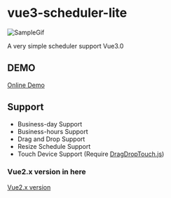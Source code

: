 # vue3-scheduler-lite

![SampleGif](https://linmasahiro.github.io/vue3-scheduler-lite/sample.gif)

A very simple scheduler support Vue3.0

## DEMO

[Online Demo](https://linmasahiro.github.io/vue3-scheduler-lite/dist/)

## Support

+ Business-day Support
+ Business-hours Support
+ Drag and Drop Support
+ Resize Schedule Support
+ Touch Device Support (Require [DragDropTouch.js](https://github.com/Bernardo-Castilho/dragdroptouch))

### Vue2.x version in here
[Vue2.x version](https://www.npmjs.com/package/vue-scheduler-lite)